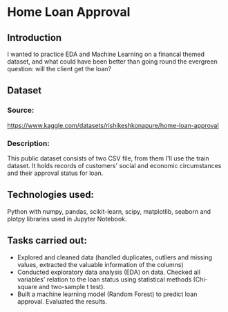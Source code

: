 # Home Loan Approval

## Introduction
I wanted to practice EDA and Machine Learning on a financal themed dataset, and what could have been better than going round the evergreen question:
will the client get the loan?

## Dataset
### Source: 
https://www.kaggle.com/datasets/rishikeshkonapure/home-loan-approval

### Description:
This public dataset consists of two CSV file, from them I'll use the train dataset. 
It holds records of customers' social and economic circumstances and their approval status for loan.

## Technologies used:
Python with numpy, pandas, scikit-learn, scipy, matplotlib, seaborn and plotpy libraries used in Jupyter Notebook.

## Tasks carried out:
- Explored and cleaned data (handled duplicates, outliers and missing values, extracted the valuable information of the columns)
- Conducted exploratory data analysis (EDA) on data. Checked all variables' relation to the loan status using statistical methods (Chi-square and two-sample t test).
- Built a machine learning model (Random Forest) to predict loan approval. Evaluated the results.

